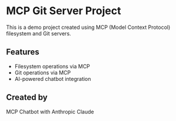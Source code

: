 # MCP Git Server Project

This is a demo project created using MCP (Model Context Protocol) filesystem and Git servers.

## Features
- Filesystem operations via MCP
- Git operations via MCP
- AI-powered chatbot integration

## Created by
MCP Chatbot with Anthropic Claude
